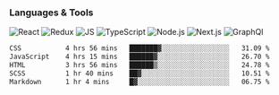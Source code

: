 ### Languages & Tools
![React](https://img.shields.io/badge/REACT-000?style=for-the-badge&logo=REACT)
![Redux](https://img.shields.io/badge/REDUX-000?style=for-the-badge&logo=Redux&logoColor=violet)
![JS](https://img.shields.io/badge/JavaScript-000?style=for-the-badge&logo=JavaScript&logoColor=yellow)
![TypeScript](https://img.shields.io/badge/TypeScript-000?style=for-the-badge&logo=TypeScript&logoColor=)
![Node.js](https://img.shields.io/badge/Node.js-000?style=for-the-badge&logo=Node.js&logoColor=)
![Next.js](https://img.shields.io/badge/Next.js-000?style=for-the-badge&logo=Next.js&logoColor=)
![GraphQl](https://img.shields.io/badge/GraphQl-000?style=for-the-badge&logo=GraphQl&logoColor=violet)


<!--START_SECTION:waka-->

```txt
CSS           4 hrs 56 mins   ███████▓░░░░░░░░░░░░░░░░░   31.09 %
JavaScript    4 hrs 15 mins   ██████▓░░░░░░░░░░░░░░░░░░   26.70 %
HTML          3 hrs 56 mins   ██████▒░░░░░░░░░░░░░░░░░░   24.78 %
SCSS          1 hr 40 mins    ██▓░░░░░░░░░░░░░░░░░░░░░░   10.51 %
Markdown      1 hr 4 mins     █▓░░░░░░░░░░░░░░░░░░░░░░░   06.75 %
```

<!--END_SECTION:waka-->
